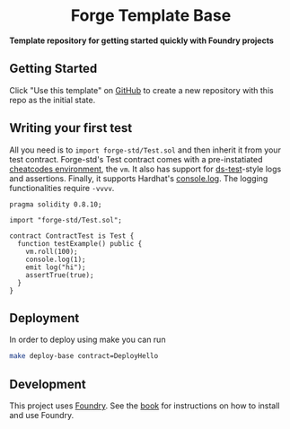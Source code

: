 # <h1 align="center"> Forge Template Base</h1>

**Template repository for getting started quickly with Foundry projects**

## Getting Started

Click "Use this template" on [GitHub](https://github.com/giuseppecrj/forge-template-base) to create a new repository with this repo as the initial state.

## Writing your first test

All you need is to `import forge-std/Test.sol` and then inherit it from your test contract. Forge-std's Test contract comes with a pre-instatiated [cheatcodes environment](https://book.getfoundry.sh/cheatcodes/), the `vm`. It also has support for [ds-test](https://book.getfoundry.sh/reference/ds-test.html)-style logs and assertions. Finally, it supports Hardhat's [console.log](https://github.com/brockelmore/forge-std/blob/master/src/console.sol). The logging functionalities require `-vvvv`.

```solidity
pragma solidity 0.8.10;

import "forge-std/Test.sol";

contract ContractTest is Test {
  function testExample() public {
    vm.roll(100);
    console.log(1);
    emit log("hi");
    assertTrue(true);
  }
}
```

## Deployment

In order to deploy using make you can run

```bash
make deploy-base contract=DeployHello
```

## Development

This project uses [Foundry](https://getfoundry.sh). See the [book](https://book.getfoundry.sh/getting-started/installation.html) for instructions on how to install and use Foundry.
